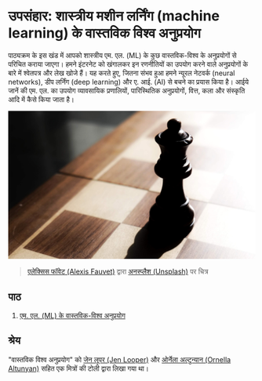 # उपसंहार: शास्त्रीय मशीन लर्निंग (machine learning) के वास्तविक विश्व अनुप्रयोग

पाठ्यक्रम के इस खंड में आपको शास्त्रीय एम. एल. (ML) के कुछ वास्तविक-विश्व के अनुप्रयोगों से परिचित कराया जाएगा। हमने इंटरनेट को खंगालकर इन रणनीतियों का उपयोग करने वाले अनुप्रयोगों के बारे में श्वेतपत्र और लेख खोजे हैं। यह करते हुए, जितना संभव हुआ हमने न्यूरल नेटवर्क (neural networks), डीप लर्निंग (deep learning) और ए. आई. (AI) से बचने का प्रयास किया है। आईये जानें की एम. एल. का उपयोग व्यावसायिक प्रणालियों, पारिस्थितिक अनुप्रयोगों, वित्त, कला और संस्कृति आदि में कैसे किया जाता है।

![शतरंज](../images/chess.jpg)

> <a href="https://unsplash.com/@childeye?utm_source=unsplash&utm_medium=referral&utm_content=creditCopyText">एलेक्सिस फॉवेट (Alexis Fauvet)</a> द्वारा <a href="https://unsplash.com/s/photos/artificial-intelligence?utm_source=unsplash&utm_medium=referral&utm_content=creditCopyText">अनस्प्लैश (Unsplash)</a> पर चित्र

## पाठ

1. [एम. एल. (ML) के वास्तविक-विश्व अनुप्रयोग](../1-Applications/README.md)

## श्रेय

"वास्तविक विश्व अनुप्रयोग" को [जेन लूपर (Jen Looper)](https://twitter.com/jenlooper) और [ओर्नेला अल्टुन्यान (Ornella Altunyan)](https://twitter.com/ornelladotcom) सहित एक मित्रों की टोली द्वारा लिखा गया था।
